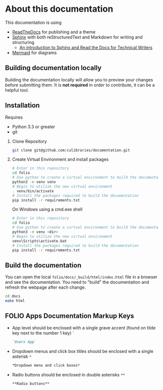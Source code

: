 # About this documentation

This documentation is using

- [ReadTheDocs](https://readthedocs.org/projects/folio-at-cu/) for publishing and a theme
- [Sphinx](https://www.sphinx-doc.org/en/master/index.html) with both reStructuredText and Markdown for writing and structuring
  - [An introduction to Sphinx and Read the Docs for Technical Writers](https://www.ericholscher.com/blog/2016/jul/1/sphinx-and-rtd-for-writers/)
- [Mermaid](https://mermaid-js.github.io/mermaid/#/) for diagrams

## Building documentation locally

Building the documentation locally will allow you to preview your changes before submitting them. It is **not required** in order to contribute, it can be a helpful tool.

## Installation

Requires

- Python 3.3 or greater
- git

1. Clone Repository

    ```sh
    git clone git@github.com:culibraries/documentation.git
    ```

2. Create Virtual Environment and install packages

    ```sh
    # Enter in this repository
    cd folio
    # Use python to create a virtual environment to build the documentation
    python3 -m venv venv
    # Begin to utilize the new virtual environment
    . venv/bin/activate
    # Install the packages required to build the documentation
    pip install -r requirements.txt
    ```

    On Windows using a cmd.exe shell

    ```sh
    # Enter in this repository
    cd folio
    # Use python to create a virtual environment to build the documentation
    python3 -m venv <dir>
    # Begin to utilize the new virtual environment
    venv\Scripts\activate.bat
    # Install the packages required to build the documentation
    pip install -r requirements.txt
    ```

## Build the documentation

You can open the local `folio/docs/_build/html/index.html` file in a browser and see the documentation. You need to "build" the documentation and refresh the webpage after each change.

```sh
cd docs
make html
```

## FOLIO Apps Documentation Markup Keys

- App level should be enclosed with a single grave accent (found on tilde key next to the number 1 key) `` ` ``

    ```md
    `Users App`
    ```

- Dropdown menus and click box titles should be enclosed with a single asterisk `*`

    ```md
    *Dropdown menu and click boxes*
    ```

- Radio buttons should be enclosed in double asterisks `**`

    ```md
    **Radio buttons**
    ```